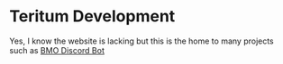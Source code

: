 # Teritum Development

Yes, I know the website is lacking but this is the home to many projects such as [BMO Discord Bot](https://bmo.teritum.dev)
